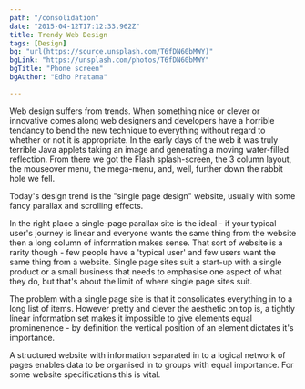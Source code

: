 ```yaml
---
path: "/consolidation"
date: "2015-04-12T17:12:33.962Z"
title: Trendy Web Design
tags: [Design]
bg: "url(https://source.unsplash.com/T6fDN60bMWY)"
bgLink: "https://unsplash.com/photos/T6fDN60bMWY"
bgTitle: "Phone screen"
bgAuthor: "Edho Pratama"

---
```

Web design suffers from trends. When something nice or clever or innovative comes along web designers and developers have a horrible tendancy to bend the new technique to everything without regard to whether or not it is appropriate. In the early days of the web it was truly terrible Java applets taking an image and generating a moving water-filled reflection. From there we got the Flash splash-screen, the 3 column layout, the mouseover menu, the mega-menu, and, well, further down the rabbit hole we fell.

Today's design trend is the "single page design" website, usually with some fancy parallax and scrolling effects.
<!-- more -->
In the right place a single-page parallax site is the ideal - if your typical user's journey is linear and everyone wants the same thing from the website then a long column of information makes sense. That sort of website is a rarity though - few people have a 'typical user' and few users want the same thing from a website. Single page sites suit a start-up with a single product or a small business that needs to emphasise one aspect of what they do, but that's about the limit of where single page sites suit.

The problem with a single page site is that it consolidates everything in to a long list of items. However pretty and clever the aesthetic on top is, a tightly linear information set makes it impossible to give elements equal prominenence - by definition the vertical position of an element dictates it's importance.

A structured website with information separated in to a logical network of pages enables data to be organised in to groups with equal importance. For some website specifications this is vital.

